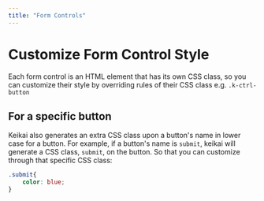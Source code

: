 ```yaml
---
title: "Form Controls"
---
```


# Customize Form Control Style
Each form control is an HTML element that has its own CSS class, so you can customize their style by overriding rules of their CSS class e.g. `.k-ctrl-button`

## For a specific button
Keikai also generates an extra CSS class upon a button's name in lower case for a button. For example, if a button's name is `submit`, keikai will generate a CSS class, `submit`, on the button. So that you can customize through that specific CSS class:

```css
.submit{
    color: blue;
}
```

